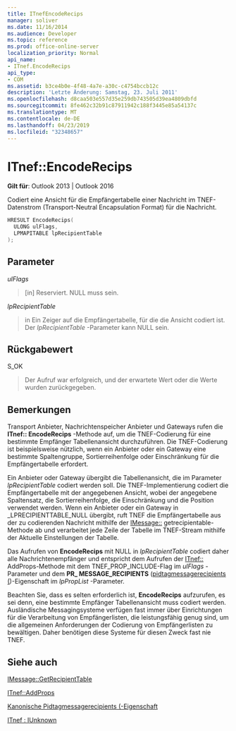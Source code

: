 ```yaml
---
title: ITnefEncodeRecips
manager: soliver
ms.date: 11/16/2014
ms.audience: Developer
ms.topic: reference
ms.prod: office-online-server
localization_priority: Normal
api_name:
- ITnef.EncodeRecips
api_type:
- COM
ms.assetid: b3ce4b0e-4f48-4a7e-a30c-c4754bccb12c
description: 'Letzte Änderung: Samstag, 23. Juli 2011'
ms.openlocfilehash: d8caa503e557d35e259db743505d39ea4809dbfd
ms.sourcegitcommit: 8fe462c32b91c87911942c188f3445e85a54137c
ms.translationtype: MT
ms.contentlocale: de-DE
ms.lasthandoff: 04/23/2019
ms.locfileid: "32348657"
---
```

# <a name="itnefencoderecips"></a>ITnef::EncodeRecips

  
  
**Gilt für**: Outlook 2013 | Outlook 2016 
  
Codiert eine Ansicht für die Empfängertabelle einer Nachricht im TNEF-Datenstrom (Transport-Neutral Encapsulation Format) für die Nachricht.
  
```cpp
HRESULT EncodeRecips(
  ULONG ulFlags,
  LPMAPITABLE lpRecipientTable
);
```

## <a name="parameters"></a>Parameter

 _ulFlags_
  
> [in] Reserviert. NULL muss sein.
    
 _lpRecipientTable_
  
> in Ein Zeiger auf die Empfängertabelle, für die die Ansicht codiert ist. Der _lpRecipientTable_ -Parameter kann NULL sein. 
    
## <a name="return-value"></a>Rückgabewert

S_OK 
  
> Der Aufruf war erfolgreich, und der erwartete Wert oder die Werte wurden zurückgegeben.
    
## <a name="remarks"></a>Bemerkungen

Transport Anbieter, Nachrichtenspeicher Anbieter und Gateways rufen die **ITnef:: EncodeRecips** -Methode auf, um die TNEF-Codierung für eine bestimmte Empfänger Tabellenansicht durchzuführen. Die TNEF-Codierung ist beispielsweise nützlich, wenn ein Anbieter oder ein Gateway eine bestimmte Spaltengruppe, Sortierreihenfolge oder Einschränkung für die Empfängertabelle erfordert. 
  
Ein Anbieter oder Gateway übergibt die Tabellenansicht, die im Parameter _lpRecipientTable_ codiert werden soll. Die TNEF-Implementierung codiert die Empfängertabelle mit der angegebenen Ansicht, wobei der angegebene Spaltensatz, die Sortierreihenfolge, die Einschränkung und die Position verwendet werden. Wenn ein Anbieter oder ein Gateway in _LPRECIPIENTTABLE_NULL übergibt, ruft TNEF die Empfängertabelle aus der zu codierenden Nachricht mithilfe der [IMessage::](imessage-getrecipienttable.md) getrecipientable-Methode ab und verarbeitet jede Zeile der Tabelle im TNEF-Stream mithilfe der Aktuelle Einstellungen der Tabelle. 
  
Das Aufrufen von **EncodeRecips** mit NULL in _lpRecipientTable_ codiert daher alle Nachrichtenempfänger und entspricht dem Aufrufen der [ITnef::](itnef-addprops.md) AddProps-Methode mit dem TNEF_PROP_INCLUDE-Flag im _ulFlags_ -Parameter und dem **PR_ MESSAGE_RECIPIENTS** ([pidtagmessagerecipients (](pidtagmessagerecipients-canonical-property.md))-Eigenschaft im _lpPropList_ -Parameter. 
  
Beachten Sie, dass es selten erforderlich ist, **EncodeRecips** aufzurufen, es sei denn, eine bestimmte Empfänger Tabellenansicht muss codiert werden. Ausländische Messagingsysteme verfügen fast immer über Einrichtungen für die Verarbeitung von Empfängerlisten, die leistungsfähig genug sind, um die allgemeinen Anforderungen der Codierung von Empfängerlisten zu bewältigen. Daher benötigen diese Systeme für diesen Zweck fast nie TNEF. 
  
## <a name="see-also"></a>Siehe auch



[IMessage::GetRecipientTable](imessage-getrecipienttable.md)
  
[ITnef::AddProps](itnef-addprops.md)
  
[Kanonische Pidtagmessagerecipients (-Eigenschaft](pidtagmessagerecipients-canonical-property.md)
  
[ITnef : IUnknown](itnefiunknown.md)

